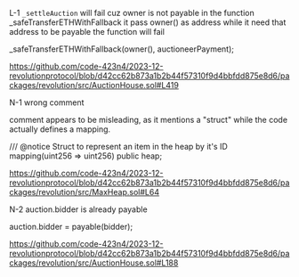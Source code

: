 L-1 `_settleAuction` will fail cuz owner is not payable 
in the function _safeTransferETHWithFallback it pass owner() as address while it need that address to be payable the function will fail

_safeTransferETHWithFallback(owner(), auctioneerPayment);

https://github.com/code-423n4/2023-12-revolutionprotocol/blob/d42cc62b873a1b2b44f57310f9d4bbfdd875e8d6/packages/revolution/src/AuctionHouse.sol#L419


N-1 wrong comment 

comment appears to be misleading, as it mentions a "struct" while the code actually defines a mapping.  

/// @notice Struct to represent an item in the heap by it's ID
mapping(uint256 => uint256) public heap;

https://github.com/code-423n4/2023-12-revolutionprotocol/blob/d42cc62b873a1b2b44f57310f9d4bbfdd875e8d6/packages/revolution/src/MaxHeap.sol#L64

N-2 auction.bidder is already payable 

auction.bidder = payable(bidder); 

https://github.com/code-423n4/2023-12-revolutionprotocol/blob/d42cc62b873a1b2b44f57310f9d4bbfdd875e8d6/packages/revolution/src/AuctionHouse.sol#L188